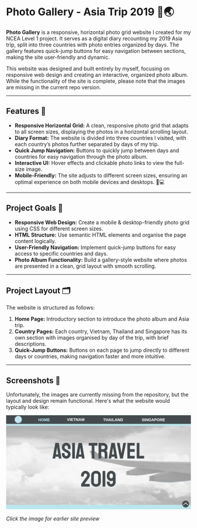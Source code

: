 # Photo Gallery - Asia Trip 2019 📸🌏

**Photo Gallery** is a responsive, horizontal photo grid website I created for my NCEA Level 1 project. It serves as a digital diary recounting my 2019 Asia trip, split into three countries with photo entries organized by days. The gallery features quick-jump buttons for easy navigation between sections, making the site user-friendly and dynamic.

This website was designed and built entirely by myself, focusing on responsive web design and creating an interactive, organized photo album. While the functionality of the site is complete, please note that the images are missing in the current repo version.

---

## Features 🌟

- **Responsive Horizontal Grid:** A clean, responsive photo grid that adapts to all screen sizes, displaying the photos in a horizontal scrolling layout.
- **Diary Format:** The website is divided into three countries I visited, with each country’s photos further separated by days of my trip.
- **Quick Jump Navigation:** Buttons to quickly jump between days and countries for easy navigation through the photo album.
- **Interactive UI:** Hover effects and clickable photo links to view the full-size image.
- **Mobile-Friendly:** The site adjusts to different screen sizes, ensuring an optimal experience on both mobile devices and desktops. 📱💻

---

## Project Goals 🎯

- **Responsive Web Design:** Create a mobile & desktop-friendly photo grid using CSS for different screen sizes.
- **HTML Structure:** Use semantic HTML elements and organise the page content logically.
- **User-Friendly Navigation:** Implement quick-jump buttons for easy access to specific countries and days.
- **Photo Album Functionality:** Build a gallery-style website where photos are presented in a clean, grid layout with smooth scrolling.

---

## Project Layout 🗂️

The website is structured as follows:

1. **Home Page:** Introductory section to introduce the photo album and Asia trip.
2. **Country Pages:** Each country, Vietnam, Thailand and Singapore has its own section with images organised by day of the trip, with brief descriptions.
3. **Quick-Jump Buttons:** Buttons on each page to jump directly to different days or countries, making navigation faster and more intuitive.

---

## Screenshots 📸

Unfortunately, the images are currently missing from the repository, but the layout and design remain functional. 
Here's what the website would typically look like:

[![Watch Demo](asia_preview.png)](https://drive.google.com/file/d/1Q8FXnXXB_yyKk13DlkqXE5JiEXnFpgCE/view?usp=sharing)


*Click the image for earlier site preview*
